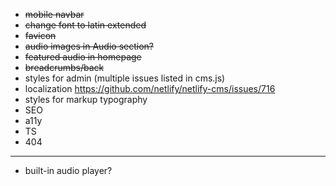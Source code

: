 * ~~mobile navbar~~
* ~~change font to latin extended~~
* ~~favicon~~
* ~~audio images in Audio section?~~
* ~~featured audio in homepage~~
* ~~breadcrumbs/back~~
* styles for admin (multiple issues listed in cms.js)
* localization https://github.com/netlify/netlify-cms/issues/716
* styles for markup typography
* SEO
* a11y
* TS
* 404
---
* built-in audio player?
